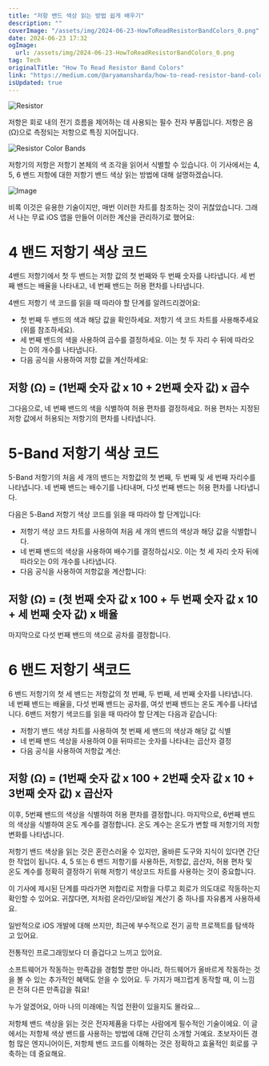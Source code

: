 ```yaml
---
title: "저항 밴드 색상 읽는 방법 쉽게 배우기"
description: ""
coverImage: "/assets/img/2024-06-23-HowToReadResistorBandColors_0.png"
date: 2024-06-23 17:32
ogImage: 
  url: /assets/img/2024-06-23-HowToReadResistorBandColors_0.png
tag: Tech
originalTitle: "How To Read Resistor Band Colors"
link: "https://medium.com/@aryamansharda/how-to-read-resistor-band-colors-b65a9013d630"
isUpdated: true
---
```







![Resistor](/assets/img/2024-06-23-HowToReadResistorBandColors_0.png)

저항은 회로 내의 전기 흐름을 제어하는 데 사용되는 필수 전자 부품입니다. 저항은 옴(Ω)으로 측정되는 저항으로 특징 지어집니다.

![Resistor Color Bands](/assets/img/2024-06-23-HowToReadResistorBandColors_1.png)

저항기의 저항은 저항기 본체의 색 조각을 읽어서 식별할 수 있습니다. 이 기사에서는 4, 5, 6 밴드 저항에 대한 저항기 밴드 색상 읽는 방법에 대해 설명하겠습니다.


<div class="content-ad"></div>


![Image](https://miro.medium.com/v2/resize:fit:1096/0*He1_5wkKjnFY2Qm5.gif)

비록 이것은 유용한 기술이지만, 매번 이러한 차트를 참조하는 것이 귀찮았습니다. 그래서 나는 무료 iOS 앱을 만들어 이러한 계산을 관리하기로 했어요:

# 4 밴드 저항기 색상 코드

4밴드 저항기에서 첫 두 밴드는 저항 값의 첫 번째와 두 번째 숫자를 나타냅니다. 세 번째 밴드는 배율을 나타내고, 네 번째 밴드는 허용 편차를 나타냅니다.


<div class="content-ad"></div>

4밴드 저항기 색 코드를 읽을 때 따라야 할 단계를 알려드리겠어요:

- 첫 번째 두 밴드의 색과 해당 값을 확인하세요. 저항기 색 코드 차트를 사용해주세요 (위를 참조하세요).
- 세 번째 밴드의 색을 사용하여 곱수를 결정하세요. 이는 첫 두 자리 수 뒤에 따라오는 0의 개수를 나타냅니다.
- 다음 공식을 사용하여 저항 값을 계산하세요:

## 저항 (Ω) = (1번째 숫자 값 x 10 + 2번째 숫자 값) x 곱수

그다음으로, 네 번째 밴드의 색을 식별하여 허용 편차를 결정하세요. 허용 편차는 지정된 저항 값에서 허용되는 저항기의 편차를 나타냅니다.

<div class="content-ad"></div>

# 5-Band 저항기 색상 코드

5-Band 저항기의 처음 세 개의 밴드는 저항값의 첫 번째, 두 번째 및 세 번째 자리수를 나타냅니다. 네 번째 밴드는 배수기를 나타내며, 다섯 번째 밴드는 허용 편차를 나타냅니다.

다음은 5-Band 저항기 색상 코드를 읽을 때 따라야 할 단계입니다:

- 저항기 색상 코드 차트를 사용하여 처음 세 개의 밴드의 색상과 해당 값을 식별합니다.
- 네 번째 밴드의 색상을 사용하여 배수기를 결정하십시오. 이는 첫 세 자리 숫자 뒤에 따라오는 0의 개수를 나타냅니다.
- 다음 공식을 사용하여 저항값을 계산합니다:

<div class="content-ad"></div>

## 저항 (Ω) = (첫 번째 숫자 값 x 100 + 두 번째 숫자 값 x 10 + 세 번째 숫자 값) x 배율

마지막으로 다섯 번째 밴드의 색으로 공차를 결정합니다.

# 6 밴드 저항기 색코드

6 밴드 저항기의 첫 세 밴드는 저항값의 첫 번째, 두 번째, 세 번째 숫자를 나타냅니다. 네 번째 밴드는 배율을, 다섯 번째 밴드는 공차를, 여섯 번째 밴드는 온도 계수를 나타냅니다. 6밴드 저항기 색코드를 읽을 때 따라야 할 단계는 다음과 같습니다:

<div class="content-ad"></div>

- 저항기 밴드 색상 차트를 사용하여 첫 번째 세 밴드의 색상과 해당 값 식별
- 네 번째 밴드 색상을 사용하여 0을 뒤따르는 숫자를 나타내는 곱산자 결정
- 다음 공식을 사용하여 저항값 계산:

## 저항 (Ω) = (1번째 숫자 값 x 100 + 2번째 숫자 값 x 10 + 3번째 숫자 값) x 곱산자

이후, 5번째 밴드의 색상을 식별하여 허용 편차를 결정합니다. 마지막으로, 6번째 밴드의 색상을 식별하여 온도 계수를 결정합니다. 온도 계수는 온도가 변할 때 저항기의 저항 변화를 나타냅니다.

저항기 밴드 색상을 읽는 것은 혼란스러울 수 있지만, 올바른 도구와 지식이 있다면 간단한 작업이 됩니다. 4, 5 또는 6 밴드 저항기를 사용하든, 저항값, 곱산자, 허용 편차 및 온도 계수를 정확히 결정하기 위해 저항기 색상코드 차트를 사용하는 것이 중요합니다.

<div class="content-ad"></div>

이 기사에 제시된 단계를 따라가면 저합리로 저항을 다루고 회로가 의도대로 작동하는지 확인할 수 있어요. 귀찮다면, 저처럼 온라인/모바일 계산기 중 하나를 자유롭게 사용하세요.

일반적으로 iOS 개발에 대해 쓰지만, 최근에 부수적으로 전기 공학 프로젝트를 탐색하고 있어요.

전통적인 프로그래밍보다 더 즐겁다고 느끼고 있어요.

소프트웨어가 작동하는 만족감을 경험할 뿐만 아니라, 하드웨어가 올바르게 작동하는 것을 볼 수 있는 추가적인 혜택도 얻을 수 있어요. 두 가지가 매끄럽게 동작할 때, 이 느낌은 전혀 다른 만족감을 줘요!

<div class="content-ad"></div>

누가 알겠어요, 아마 나의 미래에는 직업 전환이 있을지도 몰라요...

저항체 밴드 색상을 읽는 것은 전자제품을 다루는 사람에게 필수적인 기술이에요. 이 글에서는 저항체 색상 밴드를 사용하는 방법에 대해 간단히 소개할 거예요. 초보자이든 경험 많은 엔지니어이든, 저항체 밴드 코드를 이해하는 것은 정확하고 효율적인 회로를 구축하는 데 중요해요.